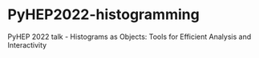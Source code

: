 # PyHEP2022-histogramming
PyHEP 2022 talk - Histograms as Objects: Tools for Efficient Analysis and Interactivity
